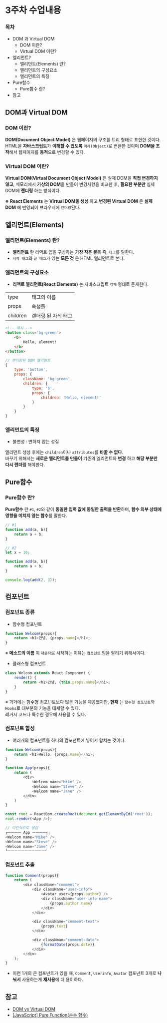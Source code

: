 # 3주차 수업내용
### 목차
- DOM 과 Virtual DOM
    - DOM 이란?
    - Virtual DOM 이란?
- 엘리먼트?
    - 엘리먼트(Elements) 란?
    - 엘리먼트의 구성요소
    - 엘리먼트의 특징
- Pure함수
    - Pure함수 란?
- 참고

<!-- ## 구분 줄 -->

## DOM과 Virtual DOM
### DOM 이란?
**DOM(Document Object Model)** 은 웹페이지의 구조를 트리 형태로 표현한 것이다.<br>
HTML을 **자바스크립트**가 **이해할 수 있도록** ``객체(Object)``로 변환한 것이며 **DOM을 조작**해서 웹페이지를 **동적**으로 변경할 수 있다.

### Virtual DOM 이란?
**Virtual DOM(Virtual Document Object Model)** 은 실제 DOM을 **직접 변경하지 않고**, 메모리에서 **가상의 DOM**을 만들어 변경사항을 비교한 후, **필요한 부분만** 실제 DOM에 **렌더링** 하는 방식이다.

**※** **React Elements** 는 **Virtual DOM을 생성** 하고 **변경된 Virtual DOM** 은 **실제 DOM** 에 반영되어 브라우저에 ``렌더링``된다.

<!-- ## 구분 줄 -->

## 엘리먼트(Elements)
### 엘리먼트(Elements) 란?
- **엘리먼트** 란 리액트 앱을 구성하는 **가장 작은 블**록 즉, ``태그``를 말한다.<br>
- ``시작 태그``와 ``끝 태그``가 있는 **모든 것** 은 HTML 엘리먼트로 본다.

### 엘리먼트의 구성요소
- **리액트 엘리먼트(React Elements)** 는 자바스크립트 ``객체`` 형태로 존재한다.

|||
|--|--|
|type|태그의 이름|
|props|속성들|
|children|렌더링 된 자식 태그|

```html
<!-- 예시 -->
<button class='bg-green'>
    <b>
        Hello, element!
    </b>
</button>
```
```javascript
// 렌더링된 DOM 엘리먼트
{
    type: 'button',
    props: {
        className: 'bg-green',
        children: {
            type: 'b',
            props: {
                children: 'Hello, element!'
            }
        }
    }
}
```

### 엘리먼트의 특징
- 불변성 : 변하지 않는 성질

엘리먼트 생성 후에는 ``children``이나 ``attributes``를 **바꿀 수 없다**.<br>
바꾸기 위해서는 **새로운 엘리먼트를 만들어** 기존의 엘리먼트와 **변경** 하고 **해당 부분만 다시 렌더링** 해야한다.

<!-- ## 구분 줄 -->

## Pure함수
### Pure함수 란?
**Pure함수** 란 ``#1``, ``#2``와 같이 **동일한 입력 값에 동일한 출력을 반환**하며, **함수 외부 상태에 영향을 미치지 않는 함수**를 말한다.

```javascript
// #1
function add(a, b){
    return a + b;
}
```
```javascript
// #2
let x = 10;

function add(a, b){
    return a + b;
}

console.log(add(2, 3));
```

<!-- ## 구분 줄 -->

## 컴포넌트
### 컴포넌트 종류
- 함수형 컴포넌트
```javascript
function Welcom(props){
    return <h1>안녕, {props.name}</h1>;
}
```
※ **메소드의 이름** 이 ``대문자``로 시작하는 이유는 ``컴포넌트`` 임을 알리기 위해서이다.

- 클래스형 컴포넌트
```javascript
class Welcom extends React Component {
    render() {
        return <h1>안녕, {this.props.name}</h1>;
    }
}
```

※ 과거에는 함수형 컴포넌트보다 많은 기능을 제공했지만, **현재** 는 ``함수형 컴포넌트``와 ``Hooks``로 대부분의 기능을 대체할 수 있다.<br>
레거시 코드나 특수한 경우에 사용될 수 있다.

### 컴포넌트 합성
- 여러개의 컴포넌트를 하나의 컴포넌트에 넣어서 합치는 것이다.
```javascript
function Welcom(props){
    return <h1>Hello, {props.name}</h1>;
}

function App(props){
    return (
        <div>
            <Welcom name="Mike" />
            <Welcom name="Steve" />
            <Welcom name="Jane" />
        </div>
    )
}

const root = ReactDom.createRoot(document.getElementById('root'));
root.rendor(<App />);

// 이런식으로 생김
┌ㅡㅡㅡㅡ App ㅡㅡㅡㅡ┐;
<Welcom name="Mike" />
<Welcom name="Steve" />
<Welcom name="Jane" />
└ㅡㅡㅡㅡㅡㅡㅡㅡㅡㅡㅡ┘
```

### 컴포넌트 추출
```javascript
function Comment(props){
    return (
        <div className="comment">
            <div className="user-info">
                <Avatar user={props.author} />
                <div className="user-info-name">
                    {props.author.name}
                </div>
            </div>

            <div className="comment-text">
                {props.text}
            </div>

            <div classNmae="comment-date">
                {formatDate(props.date)}
            </div>
        </div>
    );
}
```
- 이런 1개의 큰 컴포넌트가 있을 때, ``Comment``, ``Userinfo``, ``Avatar`` 컴포넌트 3개로 **나눠서** 사용하는게 **재사용**에 더 용이하다.

## 참고
- [DOM vs Virtual DOM](https://velog.io/@ye-ji/DOM-vs-Virtual-DOM)
- [[JavaScript] Pure Function(순수 함수)](https://velog.io/@nittre/JavaScriptFunction-Composition-Series-1.-Pure-Function)